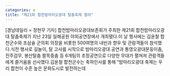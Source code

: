 ```yaml
---
categories: a
title: "제21회 합천밤마리오광대 탈춤축제 열려"
---
```

[경남데일리 = 정현무 기자] 합천밤마리오광대보존회가 주최한 제21회 합천밤마리오광대 탈춤축제가 지난 23일 일해공원 야외공연장에서 개최됐다.이 날 행사에는 김윤철 합천군수와 조삼술 군의회 의장을 비롯한 500여명의 내빈과 향우 및 관람객들이 참석했다.식전 행사로 길놀이, 탈 고사를 시작으로 밤마리오광대 공연과 통영오광대문둥이춤, 진주검무, 봉산탈춤 팔목중춤 등 6개팀의 초정공연으로 다양한 무대가 펼쳐져 관람객들에게 즐거움을 선사했다.김윤철 합천군수는 축하인사를 통해 “밤마리오광대 축제는 우리 합천이 수준 높은 문화도시로 발전하는데